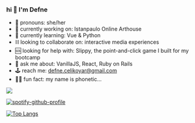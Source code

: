 ### hi 🧿 I'm Defne

- 🥀 pronouns: she/her
- 🧪 currently working on: Istanpaulo Online Arthouse
- 🦇 currently learning: Vue & Python
- ⛓ looking to collaborate on: interactive media experiences
- 🆘 looking for help with: Slippy, the point-and-click game I built for my bootcamp
- 🔮 ask me about: VanillaJS, React, Ruby on Rails
- 🕹 reach me: defne.celikoyar@gmail.com
- 🧞‍♀️ fun fact: my name is phonetic...


![](https://komarev.com/ghpvc/?username=defnecelikoyar&color=yellowgreen&style=flat-square&label=VIEWS)

[![spotify-github-profile](https://spotify-github-profile.vercel.app/api/view?uid=defnecelikoyar&cover_image=true&theme=compact)](https://github.com/kittinan/spotify-github-profile)

[![Top Langs](https://github-readme-stats.vercel.app/api/top-langs/?username=defnecelikoyar&layout=compact)](https://github.com/anuraghazra/github-readme-stats)
